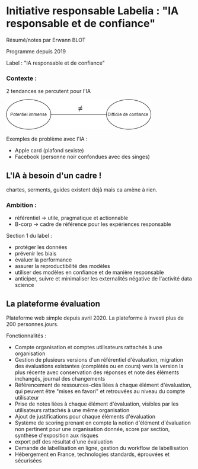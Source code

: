 # Initiative responsable Labelia : "IA responsable et de confiance"

Résumé/notes par Erwann BLOT



Programme depuis 2019

Label : "IA responsable et de confiance"



### Contexte  : 

2 tendances se percutent pour l'IA

<img src="../img/IA_tendances.png">

Exemples de problème avec l'IA : 

- Apple card (plafond sexiste)
- Facebook (personne noir confondues avec des singes)

## L'IA à besoin d'un cadre !

chartes, serments, guides existent déjà mais ca amène à rien.

### Ambition : 

- référentiel -> utile, pragmatique et actionnable
- B-corp -> cadre de référence pour les expériences responsable



Section 1 du label : 

- protéger les données
- prévenir les biais
- évaluer la performance
- assurer la reproductibilité des modèles 
- utiliser des modèles en confiance et de manière responsable 
- anticiper, suivre et minimaliser les externalités négative de l'activité data science



## La plateforme évaluation

Plateforme web simple depuis avril 2020. La plateforme à investi plus de 200 personnes.jours.

Fonctionnalités : 

- Compte organisation et comptes utilisateurs rattachés à une organisation
- Gestion de plusieurs versions d'un référentiel d'évaluation, migration des évaluations existantes (complétés ou en cours) vers la version la plus récente avec conservation des réponses et note des éléments inchangés, journal des changements
- Référencement de ressources-clés liées à chaque élément d'évaluation, qui peuvent être "mises en favori" et retrouvées au niveau du compte utilisateur
- Prise de notes liées à chaque élément d'évaluation, visibles par les utilisateurs rattachés à une même organisation 
- Ajout de justifications pour chaque éléments d'évaluation
- Système de scoring prenant en compte la notion d'élément d'évaluation non pertinent pour une organisation donnée, score par section, synthèse d'exposition aux risques 
- export pdf des résultat d'une évaluation 
- Demande de labellisation en ligne, gestion du workflow de labellisation
- Hébergement en France, technologies standards, éprouvées et sécurisées